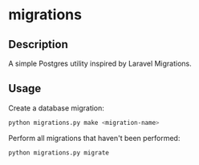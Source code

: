 # migrations

## Description

A simple Postgres utility inspired by Laravel Migrations.

## Usage

Create a database migration:

```bash
python migrations.py make <migration-name>
```

Perform all migrations that haven't been performed:
```bash
python migrations.py migrate
```
